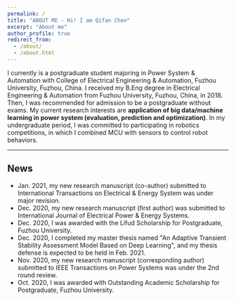 ```yaml
---
permalink: /
title: "ABOUT ME - Hi! I am Qifan Chen"
excerpt: "About me"
author_profile: true
redirect_from: 
  - /about/
  - /about.html
---
```


I currently is a postgraduate student majoring in Power System & Automation with College of Electrical Engineering & Automation, Fuzhou University, Fuzhou, China.
I received my B.Eng degree in Electrical Engineering & Automation from Fuzhou University, Fuzhou, China, in 2018.
Then, I was recommended for admission to be a postgraduate without exams.
My current research interests are **application of big data/machine learning in power system (evaluation, prediction and optimization)**.
In my undergraduate period, I was committed to participating in robotics competitions, in which I combined MCU with sensors to control robot behaviors.

---

## News

* Jan. 2021, my new research manuscript (co-author) submitted to International Transactions on Electrical & Energy System was under major revision.
* Dec. 2020, my new research manuscript (first author) was submitted to International Journal of Electrical Power & Energy Systems.
* Dec. 2020, I was awarded with the Lifud Scholarship for Postgraduate, Fuzhou University.
* Dec. 2020, I completed my master thesis named "An Adaptive Transient Stability Assessment Model Based on Deep Learning", and my thesis defense is expected to be held in Feb. 2021.
* Nov. 2020, my new research manuscript (corresponding author) submitted to IEEE Transactions on Power Systems was under the 2nd round review.
* Oct. 2020, I was awarded with Outstanding Academic Scholarship for Postgraduate, Fuzhou University.



<!--
This is the front page of a website that is powered by the [academicpages template](https://github.com/academicpages/academicpages.github.io) and hosted on GitHub pages. [GitHub pages](https://pages.github.com) is a free service in which websites are built and hosted from code and data stored in a GitHub repository, automatically updating when a new commit is made to the respository. This template was forked from the [Minimal Mistakes Jekyll Theme](https://mmistakes.github.io/minimal-mistakes/) created by Michael Rose, and then extended to support the kinds of content that academics have: publications, talks, teaching, a portfolio, blog posts, and a dynamically-generated CV. You can fork [this repository](https://github.com/academicpages/academicpages.github.io) right now, modify the configuration and markdown files, add your own PDFs and other content, and have your own site for free, with no ads! An older version of this template powers my own personal website at [stuartgeiger.com](http://stuartgeiger.com), which uses [this Github repository](https://github.com/staeiou/staeiou.github.io).
-->
